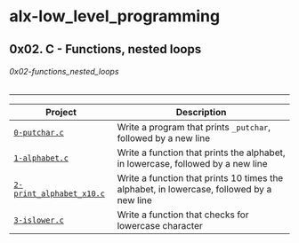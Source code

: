 # alx-low_level_programming
## 0x02. C - Functions, nested loops
###### 0x02-functions_nested_loops
----------------------------------
| Project | Description |
| ---------- | ----------- |
| [`0-putchar.c`](https://github.com/Fwaitiruka7/alx-low_level_programming/blob/master/0x02-functions_nested_loops/1-alphabet.c) | Write a program that prints `_putchar`, followed by a new line |
| [`1-alphabet.c`](https://github.com/Fwaitiruka7/alx-low_level_programming/blob/master/0x02-functions_nested_loops/1-alphabet.c) | Write a function that prints the alphabet, in lowercase, followed by a new line |
| [`2-print_alphabet_x10.c`](https://github.com/Fwaitiruka7/alx-low_level_programming/blob/master/0x02-functions_nested_loops/2-print_alphabet_x10.c) | Write a function that prints 10 times the alphabet, in lowercase, followed by a new line |
| [`3-islower.c`]() | Write a function that checks for lowercase character |
